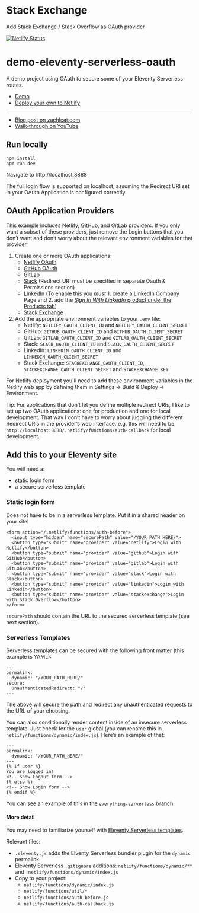# Stack Exchange
Add Stack Exchange / Stack Overflow as OAuth provider

[![Netlify Status](https://api.netlify.com/api/v1/badges/caad30d0-7b2e-4788-b499-72b5796cc8f2/deploy-status?branch=stackexchange)](https://app.netlify.com/sites/serene-bonbon-b699e0/deploys?branch=stackexchange)

# demo-eleventy-serverless-oauth

A demo project using OAuth to secure some of your Eleventy Serverless routes.

* [Demo](https://demo-eleventy-serverless-oauth.netlify.app)
* [Deploy your own to Netlify](https://app.netlify.com/start/deploy?repository=https://github.com/11ty/demo-eleventy-serverless-oauth)

---

* [Blog post on zachleat.com](https://www.zachleat.com/web/eleventy-login/)
* [Walk-through on YouTube](https://www.youtube.com/watch?v=At19o2Ox57Y)

## Run locally

```
npm install
npm run dev
```

Navigate to http://localhost:8888

The full login flow is supported on localhost, assuming the Redirect URI set in your OAuth Application is configured correctly.

## OAuth Application Providers

This example includes Netlify, GitHub, and GitLab providers. If you only want a subset of these providers, just remove the Login buttons that you don’t want and don’t worry about the relevant environment variables for that provider.

1. Create one or more OAuth applications:
    * [Netlify OAuth](https://app.netlify.com/user/applications/new)
    * [GitHub OAuth](https://github.com/settings/applications/new)
    * [GitLab](https://gitlab.com/-/profile/applications)
    * [Slack](https://api.slack.com/apps) (Redirect URI must be specified in separate Oauth & Permissions section)
    * [LinkedIn](https://www.linkedin.com/developers/apps) (To enable this you _must_ 1. create a LinkedIn Company Page and 2. add the [_Sign In With LinkedIn_ product under the Products tab](https://stackoverflow.com/questions/53479131/unauthorized-scope-error-in-linkedin-oauth2-authentication))
    * [Stack Exchange](https://stackapps.com/apps/oauth/register)
2. Add the appropriate environment variables to your `.env` file:
    * Netlify: `NETLIFY_OAUTH_CLIENT_ID` and `NETLIFY_OAUTH_CLIENT_SECRET`
    * GitHub: `GITHUB_OAUTH_CLIENT_ID` and `GITHUB_OAUTH_CLIENT_SECRET`
    * GitLab: `GITLAB_OAUTH_CLIENT_ID` and `GITLAB_OAUTH_CLIENT_SECRET`
    * Slack: `SLACK_OAUTH_CLIENT_ID` and `SLACK_OAUTH_CLIENT_SECRET`
    * LinkedIn: `LINKEDIN_OAUTH_CLIENT_ID` and `LINKEDIN_OAUTH_CLIENT_SECRET`
    * Stack Exchange: `STACKEXCHANGE_OAUTH_CLIENT_ID`, `STACKEXCHANGE_OAUTH_CLIENT_SECRET` and `STACKEXCHANGE_KEY`

For Netlify deployment you'll need to add these environment variables in the Netlify web app by defining them in Settings -> Build & Deploy -> Environment.

Tip: For applications that don’t let you define multiple redirect URIs, I like to set up two OAuth applications: one for production and one for local development. That way I don’t have to worry about juggling the different Redirect URIs in the provider’s web interface. e.g. this will need to be `http://localhost:8888/.netlify/functions/auth-callback` for local development.

## Add this to your Eleventy site

You will need a:
* static login form
* a secure serverless template

### Static login form

Does not have to be in a serverless template. Put it in a shared header on your site!

```
<form action="/.netlify/functions/auth-before">
  <input type="hidden" name="securePath" value="/YOUR_PATH_HERE/">
  <button type="submit" name="provider" value="netlify">Login with Netlify</button>
  <button type="submit" name="provider" value="github">Login with GitHub</button>
  <button type="submit" name="provider" value="gitlab">Login with GitLab</button>
  <button type="submit" name="provider" value="slack">Login with Slack</button>
  <button type="submit" name="provider" value="linkedin">Login with Linkedin</button>
  <button type="submit" name="provider" value="stackexchange">Login with Stack Overflow</button>
</form>
```

`securePath` should contain the URL to the secured serverless template (see next section).

### Serverless Templates

Serverless templates can be secured with the following front matter (this example is YAML):

```
---
permalink:
  dynamic: "/YOUR_PATH_HERE/"
secure:
  unauthenticatedRedirect: "/"
---
```

The above will secure the path and redirect any unauthenticated requests to the URL of your choosing.

You can also conditionally render content inside of an insecure serverless template. Just check for the `user` global (you can rename this in `netlify/functions/dynamic/index.js`). Here’s an example of that:

```
---
permalink:
  dynamic: "/YOUR_PATH_HERE/"
---
{% if user %}
You are logged in!
<!-- Show Logout form -->
{% else %}
<!-- Show Login form -->
{% endif %} 
```

You can see an example of this in [the `everything-serverless` branch](https://github.com/11ty/demo-eleventy-serverless-oauth/compare/everything-serverless).

#### More detail

You may need to familiarize yourself with [Eleventy Serverless templates](https://www.11ty.dev/docs/plugins/serverless/#usage).

Relevant files:
* `.eleventy.js` adds the Elventy Serverless bundler plugin for the `dynamic` permalink.
* Eleventy Serverless `.gitignore` additions: `netlify/functions/dynamic/**` and 
`!netlify/functions/dynamic/index.js`
* Copy to your project:
  * `netlify/functions/dynamic/index.js`
  * `netlify/functions/util/*`
  * `netlify/functions/auth-before.js`
  * `netlify/functions/auth-callback.js`
